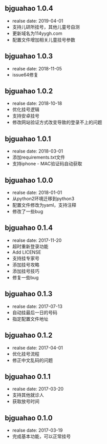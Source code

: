 ## bjguahao 1.0.4
* realse date: 2019-04-01
* 支持儿研所挂号，其他儿童号自测
* 更新域名为114yygh.com
* 配置文件增加相关儿童挂号参数


## bjguahao 1.0.3
* realse date: 2018-11-05
* issue64修复


## bjguahao 1.0.2
* realse date: 2018-10-18
* 优化挂号逻辑
* 支持安卓挂号
* 修改网站验证方式改变导致的登录不上的问题


## bjguahao 1.0.1
* realse date: 2018-03-01
* 添加requirements.txt文件
* 支持iphone - MAC验证码自动获取

## bjguahao 1.0.0
* realse date: 2018-01-01
* 从python2环境迁移到python3
* 配置文件修改为yaml，支持注释
* 修改了一些bug

## bjguahao 0.1.4
* realse date: 2017-11-20
* 超时重新登录功能
* Add LICENSE
* 支持挂专家号
* 添加挂号攻略
* 添加挂号技巧
* 修复一些bug

## bjguahao 0.1.3
* realse date: 2017-07-13
* 自动挂最后一日的号码
* 指定配置文件地址

## bjguahao 0.1.2
* realse date: 2017-04-01
* 优化挂号流程
* 修正中文乱码的问题

## bjguahao 0.1.1
* realse date: 2017-03-20
* 支持其他就诊人
* 获取放号时间

## bjguahao 0.1.0
* realse date: 2017-03-19
* 完成基本功能，可以正常挂号
